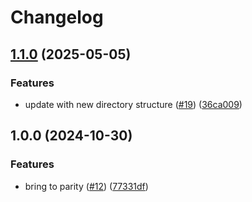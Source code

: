 # Changelog

## [1.1.0](https://github.com/theholocron/cli-template/compare/v1.0.0...v1.1.0) (2025-05-05)


### Features

* update with new directory structure ([#19](https://github.com/theholocron/cli-template/issues/19)) ([36ca009](https://github.com/theholocron/cli-template/commit/36ca009bf2b1e79eef638a1a6f5d72eb3da1dfa6))

## 1.0.0 (2024-10-30)


### Features

* bring to parity ([#12](https://github.com/theholocron/cli-template/issues/12)) ([77331df](https://github.com/theholocron/cli-template/commit/77331df64b3871a8b03285001ae27f6480d81221))
